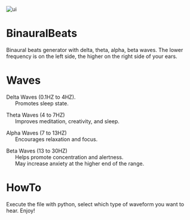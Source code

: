 ![ui](https://user-images.githubusercontent.com/29439003/131929490-bda0387a-d0ca-4a4a-888a-826cc3cc6fab.png)

# BinauralBeats
Binaural beats generator with delta, theta, alpha, beta waves.
The lower frequency is on the left side, the higher on the right side of your ears.

# Waves
Delta Waves (0.1HZ to 4HZ).  
&nbsp;&nbsp;&nbsp;&nbsp;&nbsp;&nbsp;Promotes sleep state.  
    
Theta Waves (4 to 7HZ)  
&nbsp;&nbsp;&nbsp;&nbsp;&nbsp;&nbsp;Improves meditation, creativity, and sleep.  
    
Alpha Waves (7 to 13HZ)  
&nbsp;&nbsp;&nbsp;&nbsp;&nbsp;&nbsp;Encourages relaxation and focus.  
    
Beta Waves (13 to 30HZ)  
&nbsp;&nbsp;&nbsp;&nbsp;&nbsp;&nbsp;Helps promote concentration and alertness.  
&nbsp;&nbsp;&nbsp;&nbsp;&nbsp;&nbsp;May increase anxiety at the higher end of the range.  

# HowTo
Execute the file with python, select which type of waveform you want to hear. Enjoy!  
